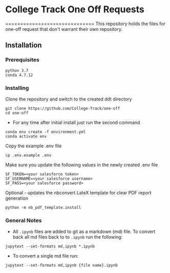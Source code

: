 # College Track One Off Requests
==============================
This repository holds the files for one-off request that don't warrant their own repository. 


## Installation

### Prerequisites

```
python 3.7
conda 4.7.12
```


### Installing
Clone the repository and switch to the created ddt directory
```
git clone https://github.com/College-Track/one-off
cd one-off
```

* For any time after initial install just run the second command
```
conda env create -f environment.yml
conda activate env
```

Copy the example .env file
```
cp .env.example .env
```

Make sure you update the following values in the newly created .env file
```
SF_TOKEN=<your salesforce token>
SF_USERNAME=<your salesforce username>
SF_PASS=<your salesforce password>
```

Optional - updates the nbconvert LateX template for clear PDF report generation
```
python -m nb_pdf_template.install
```


### General Notes
* All `.ipynb` files are added to git as a markdown (md) file. To convert back all md files back to to `.ipynb` run the following:
```
jupytext --set-formats md,ipynb *.ipynb

``` 

* To convert a single md file run:
```
jupytext --set-formats md,ipynb {file name}.ipynb
```